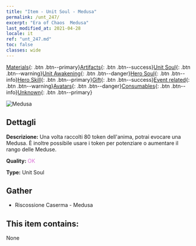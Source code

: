 ```yaml
---
title: "Item - Unit Soul - Medusa"
permalink: /unt_247/
excerpt: "Era of Chaos  Medusa"
last_modified_at: 2021-04-28
locale: it
ref: "unt_247.md"
toc: false
classes: wide
---
```

 [Materials](/ItemsIT/){: .btn .btn--primary}[Artifacts](/ItemsIT/Artifacts/){: .btn .btn--success}[Unit Soul](/ItemsIT/UnitSoul/){: .btn .btn--warning}[Unit Awakening](/ItemsIT/UnitAwakening/){: .btn .btn--danger}[Hero Soul](/ItemsIT/HeroSoul/){: .btn .btn--info}[Hero Skill](/ItemsIT/HeroSkill/){: .btn .btn--primary}[Gift](/ItemsIT/Gift/){: .btn .btn--success}[Event related](/ItemsIT/Events/){: .btn .btn--warning}[Avatars](/ItemsIT/Avatars/){: .btn .btn--danger}[Consumables](/ItemsIT/Consumables/){: .btn .btn--info}[Unknown](/ItemsIT/Unknown/){: .btn .btn--primary}

 ![Medusa](/images/u/ti_meidusha.jpg)

## Dettagli
 **Descrizione:** Una volta raccolti 80 token dell'anima, potrai evocare una Medusa. È inoltre possibile usare i token per potenziare o aumentare il rango delle Meduse.

 **Quality:** <span style="color: #DA70D6">OK</span>

 **Type:** Unit Soul

## Gather

*    Riscossione Caserma - Medusa 

## This item contains:

  None


